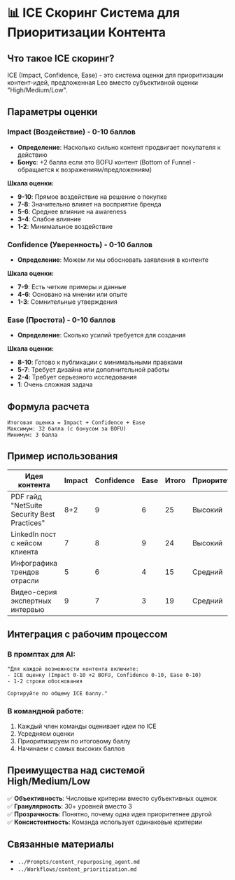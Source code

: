 # 📊 ICE Скоринг Система для Приоритизации Контента

## Что такое ICE скоринг?

ICE (Impact, Confidence, Ease) - это система оценки для приоритизации контент-идей, предложенная Leo вместо субъективной оценки "High/Medium/Low".

## Параметры оценки

### Impact (Воздействие) - 0-10 баллов
- **Определение**: Насколько сильно контент продвигает покупателя к действию
- **Бонус**: +2 балла если это BOFU контент (Bottom of Funnel - обращается к возражениям/предложениям)

**Шкала оценки:**
- **9-10**: Прямое воздействие на решение о покупке
- **7-8**: Значительно влияет на восприятие бренда
- **5-6**: Среднее влияние на awareness
- **3-4**: Слабое влияние
- **1-2**: Минимальное воздействие

### Confidence (Уверенность) - 0-10 баллов
- **Определение**: Можем ли мы обосновать заявления в контенте

**Шкала оценки:**
- **7-9**: Есть четкие примеры и данные
- **4-6**: Основано на мнении или опыте
- **1-3**: Сомнительные утверждения

### Ease (Простота) - 0-10 баллов
- **Определение**: Сколько усилий требуется для создания

**Шкала оценки:**
- **8-10**: Готово к публикации с минимальными правками
- **5-7**: Требует дизайна или дополнительной работы
- **2-4**: Требует серьезного исследования
- **1**: Очень сложная задача

## Формула расчета

```
Итоговая оценка = Impact + Confidence + Ease
Максимум: 32 балла (с бонусом за BOFU)
Минимум: 3 балла
```

## Пример использования

| Идея контента | Impact | Confidence | Ease | Итого | Приоритет |
|---------------|--------|------------|------|-------|-----------|
| PDF гайд "NetSuite Security Best Practices" | 8+2 | 9 | 6 | 25 | Высокий |
| LinkedIn пост с кейсом клиента | 7 | 8 | 9 | 24 | Высокий |
| Инфографика трендов отрасли | 5 | 6 | 4 | 15 | Средний |
| Видео-серия экспертных интервью | 9 | 7 | 3 | 19 | Средний |

## Интеграция с рабочим процессом

### В промптах для AI:
```
"Для каждой возможности контента включите:
- ICE оценку (Impact 0-10 +2 BOFU, Confidence 0-10, Ease 0-10)
- 1-2 строки обоснования

Сортируйте по общему ICE баллу."
```

### В командной работе:
1. Каждый член команды оценивает идеи по ICE
2. Усредняем оценки
3. Приоритизируем по итоговому баллу
4. Начинаем с самых высоких баллов

## Преимущества над системой High/Medium/Low

✅ **Объективность**: Числовые критерии вместо субъективных оценок  
✅ **Гранулярность**: 30+ уровней вместо 3  
✅ **Прозрачность**: Понятно, почему одна идея приоритетнее другой  
✅ **Консистентность**: Команда использует одинаковые критерии  

## Связанные материалы
- `../Prompts/content_repurposing_agent.md`
- `../Workflows/content_prioritization.md`